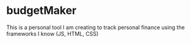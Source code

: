 # budgetMaker
This is a personal tool I am creating to track personal finance using the frameworks I know (JS, HTML, CSS)
